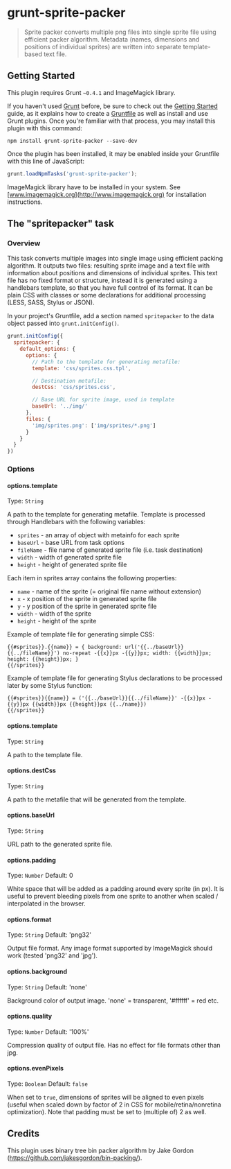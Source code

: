 # grunt-sprite-packer

> Sprite packer converts multiple png files into single sprite file using efficient packer algorithm. Metadata (names, dimensions and positions of individual sprites) are written into separate template-based text file.

## Getting Started
This plugin requires Grunt `~0.4.1` and ImageMagick library.

If you haven't used [Grunt](http://gruntjs.com/) before, be sure to check out the [Getting Started](http://gruntjs.com/getting-started) guide, as it explains how to create a [Gruntfile](http://gruntjs.com/sample-gruntfile) as well as install and use Grunt plugins. Once you're familiar with that process, you may install this plugin with this command:

```shell
npm install grunt-sprite-packer --save-dev
```

Once the plugin has been installed, it may be enabled inside your Gruntfile with this line of JavaScript:

```js
grunt.loadNpmTasks('grunt-sprite-packer');
```

ImageMagick library have to be installed in your system. See [www.imagemagick.org](http://www.imagemagick.org) for installation instructions.

## The "spritepacker" task

### Overview

This task converts multiple images into single image using efficient packing algorithm. It outputs two files: resulting sprite image and a text file with information about positions and dimensions of individual sprites. This text file has no fixed format or structure, instead it is generated using a handlebars template, so that you have full control of its format. It can be plain CSS with classes or some declarations for additional processing (LESS, SASS, Stylus or JSON).

In your project's Gruntfile, add a section named `spritepacker` to the data object passed into `grunt.initConfig()`.

```js
grunt.initConfig({
  spritepacker: {
    default_options: {
      options: {
        // Path to the template for generating metafile:
        template: 'css/sprites.css.tpl',

        // Destination metafile:
        destCss: 'css/sprites.css',

        // Base URL for sprite image, used in template
        baseUrl: '../img/'
      },
      files: {
        'img/sprites.png': ['img/sprites/*.png']
      }
    }
  }
})
```

### Options

#### options.template
Type: `String`

A path to the template for generating metafile. Template is processed through Handlebars with the following variables:

* `sprites` - an array of object with metainfo for each sprite
* `baseUrl` - base URL from task options
* `fileName` - file name of generated sprite file (i.e. task destination)
* `width` - width of generated sprite file
* `height` - height of generated sprite file

Each item in sprites array contains the following properties:

* `name` - name of the sprite (= original file name without extension)
* `x` - x position of the sprite in generated sprite file
* `y` - y position of the sprite in generated sprite file
* `width` - width of the sprite
* `height` - height of the sprite

Example of template file for generating simple CSS:

```
{{#sprites}}.{{name}} = { background: url('{{../baseUrl}}{{../fileName}}') no-repeat -{{x}}px -{{y}}px; width: {{width}}px; height: {{height}}px; }
{{/sprites}}
```

Example of template file for generating Stylus declarations to be processed later by some Stylus function:

```
{{#sprites}}{{name}} = ('{{../baseUrl}}{{../fileName}}' -{{x}}px -{{y}}px {{width}}px {{height}}px {{../name}})
{{/sprites}}
```

#### options.template
Type: `String`

A path to the template file.

#### options.destCss
Type: `String`

A path to the metafile that will be generated from the template.

#### options.baseUrl
Type: `String`

URL path to the generated sprite file.

#### options.padding
Type: `Number`
Default: 0

White space that will be added as a padding around every sprite (in px). It is useful to prevent bleeding pixels from one sprite to another when scaled / interpolated in the browser.

#### options.format
Type: `String`
Default: 'png32'

Output file format. Any image format supported by ImageMagick should work (tested 'png32' and 'jpg').

#### options.background
Type: `String`
Default: 'none'

Background color of output image. 'none' = transparent, '#ffffff' = red etc.

#### options.quality
Type: `Number`
Default: '100%'

Compression quality of output file. Has no effect for file formats other than jpg.

#### options.evenPixels
Type: `Boolean`
Default: `false`

When set to `true`, dimensions of sprites will be aligned to even pixels (useful when scaled down by factor of 2 in CSS for mobile/retina/nonretina optimization). Note that padding must be set to (multiple of) 2 as well.

## Credits

This plugin uses binary tree bin packer algorithm by Jake Gordon (<https://github.com/jakesgordon/bin-packing/>).